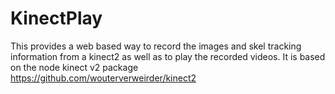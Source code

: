 # KinectPlay

This provides a web based way to record the images and skel tracking information
from a kinect2 as well as to play the recorded videos.
It is based on the node kinect v2 package https://github.com/wouterverweirder/kinect2

